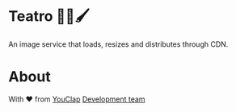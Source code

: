 # Teatro  👨‍🎨🖌

An image service that loads, resizes and distributes through CDN.


# About

With ❤️ from [YouClap](https://youclap.tech) [Development team](mailto://development@youclap.tech)